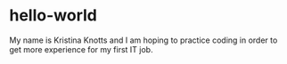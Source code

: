 # hello-world
My name is Kristina Knotts and I am hoping to practice coding in order to get more experience for my first IT job.
